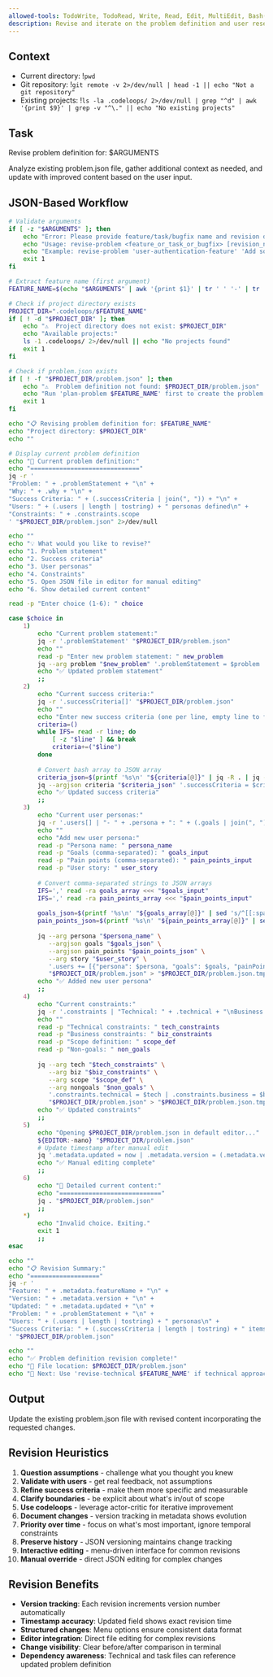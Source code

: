 ```yaml
---
allowed-tools: TodoWrite, TodoRead, Write, Read, Edit, MultiEdit, Bash(git *), Glob, Grep, LS, WebFetch, WebSearch, Task, mcp__codeloops__*
description: Revise and iterate on the problem definition and user research
---
```


## Context

- Current directory: !`pwd`
- Git repository: !`git remote -v 2>/dev/null | head -1 || echo "Not a git repository"`
- Existing projects: !`ls -la .codeloops/ 2>/dev/null | grep "^d" | awk '{print $9}' | grep -v "^\." || echo "No existing projects"`

## Task

Revise problem definition for: $ARGUMENTS

Analyze existing problem.json file, gather additional context as needed, and update with improved content based on the user input.

## JSON-Based Workflow

```bash
# Validate arguments
if [ -z "$ARGUMENTS" ]; then
    echo "Error: Please provide feature/task/bugfix name and revision details"
    echo "Usage: revise-problem <feature_or_task_or_bugfix> [revision_notes]"
    echo "Example: revise-problem 'user-authentication-feature' 'Add social login requirements'"
    exit 1
fi

# Extract feature name (first argument)
FEATURE_NAME=$(echo "$ARGUMENTS" | awk '{print $1}' | tr ' ' '-' | tr '[:upper:]' '[:lower:]' | sed 's/[^a-z0-9-]//g')

# Check if project directory exists
PROJECT_DIR=".codeloops/$FEATURE_NAME"
if [ ! -d "$PROJECT_DIR" ]; then
    echo "⚠️  Project directory does not exist: $PROJECT_DIR"
    echo "Available projects:"
    ls -1 .codeloops/ 2>/dev/null || echo "No projects found"
    exit 1
fi

# Check if problem.json exists
if [ ! -f "$PROJECT_DIR/problem.json" ]; then
    echo "⚠️  Problem definition not found: $PROJECT_DIR/problem.json"
    echo "Run 'plan-problem $FEATURE_NAME' first to create the problem definition"
    exit 1
fi

echo "📋 Revising problem definition for: $FEATURE_NAME"
echo "Project directory: $PROJECT_DIR"
echo ""

# Display current problem definition
echo "📄 Current problem definition:"
echo "=============================="
jq -r '
"Problem: " + .problemStatement + "\n" +
"Why: " + .why + "\n" +
"Success Criteria: " + (.successCriteria | join(", ")) + "\n" +
"Users: " + (.users | length | tostring) + " personas defined\n" +
"Constraints: " + .constraints.scope
' "$PROJECT_DIR/problem.json" 2>/dev/null

echo ""
echo "💡 What would you like to revise?"
echo "1. Problem statement"
echo "2. Success criteria"
echo "3. User personas"
echo "4. Constraints"
echo "5. Open JSON file in editor for manual editing"
echo "6. Show detailed current content"

read -p "Enter choice (1-6): " choice

case $choice in
    1)
        echo "Current problem statement:"
        jq -r '.problemStatement' "$PROJECT_DIR/problem.json"
        echo ""
        read -p "Enter new problem statement: " new_problem
        jq --arg problem "$new_problem" '.problemStatement = $problem | .metadata.updated = now | .metadata.version = (.metadata.version | split(".") | .[2] = (.[2] | tonumber + 1 | tostring) | join("."))' "$PROJECT_DIR/problem.json" > "$PROJECT_DIR/problem.json.tmp" && mv "$PROJECT_DIR/problem.json.tmp" "$PROJECT_DIR/problem.json"
        echo "✅ Updated problem statement"
        ;;
    2)
        echo "Current success criteria:"
        jq -r '.successCriteria[]' "$PROJECT_DIR/problem.json"
        echo ""
        echo "Enter new success criteria (one per line, empty line to finish):"
        criteria=()
        while IFS= read -r line; do
            [ -z "$line" ] && break
            criteria+=("$line")
        done
        
        # Convert bash array to JSON array
        criteria_json=$(printf '%s\n' "${criteria[@]}" | jq -R . | jq -s .)
        jq --argjson criteria "$criteria_json" '.successCriteria = $criteria | .metadata.updated = now | .metadata.version = (.metadata.version | split(".") | .[2] = (.[2] | tonumber + 1 | tostring) | join("."))' "$PROJECT_DIR/problem.json" > "$PROJECT_DIR/problem.json.tmp" && mv "$PROJECT_DIR/problem.json.tmp" "$PROJECT_DIR/problem.json"
        echo "✅ Updated success criteria"
        ;;
    3)
        echo "Current user personas:"
        jq -r '.users[] | "- " + .persona + ": " + (.goals | join(", "))' "$PROJECT_DIR/problem.json"
        echo ""
        echo "Add new user persona:"
        read -p "Persona name: " persona_name
        read -p "Goals (comma-separated): " goals_input
        read -p "Pain points (comma-separated): " pain_points_input
        read -p "User story: " user_story
        
        # Convert comma-separated strings to JSON arrays
        IFS=',' read -ra goals_array <<< "$goals_input"
        IFS=',' read -ra pain_points_array <<< "$pain_points_input"
        
        goals_json=$(printf '%s\n' "${goals_array[@]}" | sed 's/^[[:space:]]*//' | jq -R . | jq -s .)
        pain_points_json=$(printf '%s\n' "${pain_points_array[@]}" | sed 's/^[[:space:]]*//' | jq -R . | jq -s .)
        
        jq --arg persona "$persona_name" \
           --argjson goals "$goals_json" \
           --argjson pain_points "$pain_points_json" \
           --arg story "$user_story" \
           '.users += [{"persona": $persona, "goals": $goals, "painPoints": $pain_points, "stories": [$story]}] | .metadata.updated = now | .metadata.version = (.metadata.version | split(".") | .[2] = (.[2] | tonumber + 1 | tostring) | join("."))' \
           "$PROJECT_DIR/problem.json" > "$PROJECT_DIR/problem.json.tmp" && mv "$PROJECT_DIR/problem.json.tmp" "$PROJECT_DIR/problem.json"
        echo "✅ Added new user persona"
        ;;
    4)
        echo "Current constraints:"
        jq -r '.constraints | "Technical: " + .technical + "\nBusiness: " + .business + "\nScope: " + .scope + "\nNon-goals: " + .nonGoals' "$PROJECT_DIR/problem.json"
        echo ""
        read -p "Technical constraints: " tech_constraints
        read -p "Business constraints: " biz_constraints
        read -p "Scope definition: " scope_def
        read -p "Non-goals: " non_goals
        
        jq --arg tech "$tech_constraints" \
           --arg biz "$biz_constraints" \
           --arg scope "$scope_def" \
           --arg nongoals "$non_goals" \
           '.constraints.technical = $tech | .constraints.business = $biz | .constraints.scope = $scope | .constraints.nonGoals = $nongoals | .metadata.updated = now | .metadata.version = (.metadata.version | split(".") | .[2] = (.[2] | tonumber + 1 | tostring) | join("."))' \
           "$PROJECT_DIR/problem.json" > "$PROJECT_DIR/problem.json.tmp" && mv "$PROJECT_DIR/problem.json.tmp" "$PROJECT_DIR/problem.json"
        echo "✅ Updated constraints"
        ;;
    5)
        echo "Opening $PROJECT_DIR/problem.json in default editor..."
        ${EDITOR:-nano} "$PROJECT_DIR/problem.json"
        # Update timestamp after manual edit
        jq '.metadata.updated = now | .metadata.version = (.metadata.version | split(".") | .[2] = (.[2] | tonumber + 1 | tostring) | join("."))' "$PROJECT_DIR/problem.json" > "$PROJECT_DIR/problem.json.tmp" && mv "$PROJECT_DIR/problem.json.tmp" "$PROJECT_DIR/problem.json"
        echo "✅ Manual editing complete"
        ;;
    6)
        echo "📄 Detailed current content:"
        echo "============================"
        jq . "$PROJECT_DIR/problem.json"
        ;;
    *)
        echo "Invalid choice. Exiting."
        exit 1
        ;;
esac

echo ""
echo "📋 Revision Summary:"
echo "==================="
jq -r '
"Feature: " + .metadata.featureName + "\n" +
"Version: " + .metadata.version + "\n" +
"Updated: " + .metadata.updated + "\n" +
"Problem: " + .problemStatement + "\n" +
"Users: " + (.users | length | tostring) + " personas\n" +
"Success Criteria: " + (.successCriteria | length | tostring) + " items"
' "$PROJECT_DIR/problem.json"

echo ""
echo "✅ Problem definition revision complete!"
echo "📁 File location: $PROJECT_DIR/problem.json"
echo "🔄 Next: Use 'revise-technical $FEATURE_NAME' if technical approach needs updates"
```

## Output

Update the existing problem.json file with revised content incorporating the requested changes.

## Revision Heuristics

1. **Question assumptions** - challenge what you thought you knew
2. **Validate with users** - get real feedback, not assumptions
3. **Refine success criteria** - make them more specific and measurable
4. **Clarify boundaries** - be explicit about what's in/out of scope
5. **Use codeloops** - leverage actor-critic for iterative improvement
6. **Document changes** - version tracking in metadata shows evolution
7. **Priority over time** - focus on what's most important, ignore temporal constraints
8. **Preserve history** - JSON versioning maintains change tracking
9. **Interactive editing** - menu-driven interface for common revisions
10. **Manual override** - direct JSON editing for complex changes

## Revision Benefits

- **Version tracking**: Each revision increments version number automatically
- **Timestamp accuracy**: Updated field shows exact revision time
- **Structured changes**: Menu options ensure consistent data format
- **Editor integration**: Direct file editing for complex revisions
- **Change visibility**: Clear before/after comparison in terminal
- **Dependency awareness**: Technical and task files can reference updated problem definition